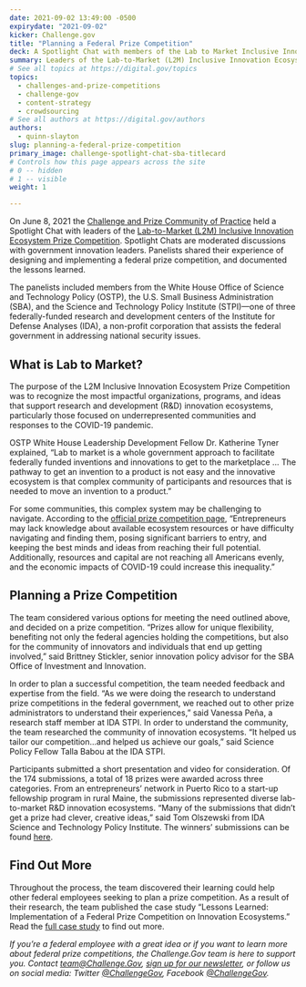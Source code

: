 ```yaml
---
date: 2021-09-02 13:49:00 -0500
expirydate: "2021-09-02"
kicker: Challenge.gov
title: "Planning a Federal Prize Competition"
deck: A Spotlight Chat with members of the Lab to Market Inclusive Innovation Ecosystem Prize Competition.
summary: Leaders of the Lab-to-Market (L2M) Inclusive Innovation Ecosystem Prize Competition share their experience running a federal prize competition.
# See all topics at https://digital.gov/topics
topics:
  - challenges-and-prize-competitions
  - challenge-gov
  - content-strategy
  - crowdsourcing
# See all authors at https://digital.gov/authors
authors:
  - quinn-slayton
slug: planning-a-federal-prize-competition
primary_image: challenge-spotlight-chat-sba-titlecard
# Controls how this page appears across the site
# 0 -- hidden
# 1 -- visible
weight: 1

---
```


On June 8, 2021 the [Challenge and Prize Community of Practice](https://digital.gov/communities/challenges-prizes/) held a Spotlight Chat with leaders of the [Lab-to-Market (L2M) Inclusive Innovation Ecosystem Prize Competition](https://www.challenge.gov/challenge/l2m-prize-competition/). Spotlight Chats are moderated discussions with government innovation leaders. Panelists shared their experience of designing and implementing a federal prize competition, and documented the lessons learned.

The panelists included members from the White House Office of Science and Technology Policy (OSTP), the U.S. Small Business Administration (SBA), and the Science and Technology Policy Institute (STPI)—one of three federally-funded research and development centers of the Institute for Defense Analyses (IDA), a non-profit corporation that assists the federal government in addressing national security issues.

## What is Lab to Market?

The purpose of the L2M Inclusive Innovation Ecosystem Prize Competition was to recognize the most impactful organizations, programs, and ideas that support research and development (R&D) innovation ecosystems, particularly those focused on underrepresented communities and responses to the COVID-19 pandemic.

OSTP White House Leadership Development Fellow Dr. Katherine Tyner explained, “Lab to market is a whole government approach to facilitate federally funded inventions and innovations to get to the marketplace … The pathway to get an invention to a product is not easy and the innovative ecosystem is that complex community of participants and resources that is needed to move an invention to a product.”

For some communities, this complex system may be challenging to navigate. According to the [official prize competition page](https://www.challenge.gov/challenge/l2m-prize-competition/), “Entrepreneurs may lack knowledge about available ecosystem resources or have difficulty navigating and finding them, posing significant barriers to entry, and keeping the best minds and ideas from reaching their full potential. Additionally, resources and capital are not reaching all Americans evenly, and the economic impacts of COVID-19 could increase this inequality.”

## Planning a Prize Competition

The team considered various options for meeting the need outlined above, and decided on a prize competition. “Prizes allow for unique flexibility, benefiting not only the federal agencies holding the competitions, but also for the community of innovators and individuals that end up getting involved,” said Brittney Stickler, senior innovation policy advisor for the SBA Office of Investment and Innovation.

In order to plan a successful competition, the team needed feedback and expertise from the field. “As we were doing the research to understand prize competitions in the federal government, we reached out to other prize administrators to understand their experiences,” said Vanessa Peña, a research staff member at IDA STPI. In order to understand the community, the team researched the community of innovation ecosystems. “It helped us tailor our competition...and helped us achieve our goals,” said Science Policy Fellow Talla Babou at the IDA STPI.

Participants submitted a short presentation and video for consideration. Of the 174 submissions, a total of 18 prizes were awarded across three categories. From an entrepreneurs’ network in Puerto Rico to a start-up fellowship program in rural Maine, the submissions represented diverse lab-to-market R&D innovation ecosystems. “Many of the submissions that didn’t get a prize had clever, creative ideas,” said Tom Olszewski from IDA Science and Technology Policy Institute. The winners’ submissions can be found [here](https://www.sbir.gov/l2m).

## Find Out More

Throughout the process, the team discovered their learning could help other federal employees seeking to plan a prize competition. As a result of their research, the team published the case study “Lessons Learned: Implementation of a Federal Prize Competition on Innovation Ecosystems.” Read the [full case study](https://idalink.org/d-22680) to find out more.

*If you’re a federal employee with a great idea or if you want to learn more about federal prize competitions, the Challenge.Gov team is here to support you. Contact [team@Challenge.Gov](mailto:team@Challenge.Gov), [sign up for our newsletter](https://public.govdelivery.com/accounts/USGSATTS/subscriber/topics?qsp=USGSATTS_6), or follow us on social media: Twitter [@ChallengeGov](https://twitter.com/challengegov), Facebook [@ChallengeGov](https://www.facebook.com/ChallengeGov/).*
